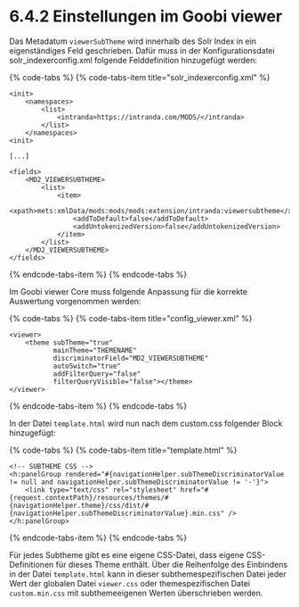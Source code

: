 # 6.4.2 Einstellungen im Goobi viewer

Das Metadatum `viewerSubTheme` wird innerhalb des Solr Index in ein eigenständiges Feld geschrieben. Dafür muss in der Konfigurationsdatei solr\_indexerconfig.xml folgende Felddefinition hinzugefügt werden:

{% code-tabs %}
{% code-tabs-item title="solr\_indexerconfig.xml" %}
```markup
<init>
    <namespaces>
        <list>
            <intranda>https://intranda.com/MODS/</intranda>
        </list>
    </namespaces>
<init>

[...]

<fields>
    <MD2_VIEWERSUBTHEME>
        <list>
            <item>
                <xpath>mets:xmlData/mods:mods/mods:extension/intranda:viewersubtheme</xpath>
                <addToDefault>false</addToDefault>
                <addUntokenizedVersion>false</addUntokenizedVersion>
            </item>
        </list>
    </MD2_VIEWERSUBTHEME>
</fields>
```
{% endcode-tabs-item %}
{% endcode-tabs %}

Im Goobi viewer Core muss folgende Anpassung für die korrekte Auswertung vorgenommen werden:

{% code-tabs %}
{% code-tabs-item title="config\_viewer.xml" %}
```markup
<viewer>
    <theme subTheme="true" 
           mainTheme="THEMENAME" 
           discriminatorField="MD2_VIEWERSUBTHEME"
           autoSwitch="true"
           addFilterQuery="false"
           filterQueryVisible="false"></theme>
</viewer>
```
{% endcode-tabs-item %}
{% endcode-tabs %}

In der Datei `template.html` wird nun nach dem custom.css folgender Block hinzugefügt:

{% code-tabs %}
{% code-tabs-item title="template.html" %}
```markup
<!-- SUBTHEME CSS -->
<h:panelGroup rendered="#{navigationHelper.subThemeDiscriminatorValue != null and navigationHelper.subThemeDiscriminatorValue != '-'}">
    <link type="text/css" rel="stylesheet" href="#{request.contextPath}/resources/themes/#{navigationHelper.theme}/css/dist/#{navigationHelper.subThemeDiscriminatorValue}.min.css" />
</h:panelGroup>
```
{% endcode-tabs-item %}
{% endcode-tabs %}

Für jedes Subtheme gibt es eine eigene CSS-Datei, dass eigene CSS-Definitionen für dieses Theme enthält. Über die Reihenfolge des Einbindens in der Datei `template.html` kann in dieser subthemespezifischen Datei jeder Wert der globalen Datei `viewer.css` oder themespezifischen Datei `custom.min.css` mit subthemeeigenen Werten überschrieben werden.

